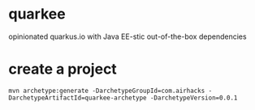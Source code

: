 # quarkee

opinionated quarkus.io with Java EE-stic out-of-the-box dependencies

# create a project

```
mvn archetype:generate -DarchetypeGroupId=com.airhacks -DarchetypeArtifactId=quarkee-archetype -DarchetypeVersion=0.0.1
```
